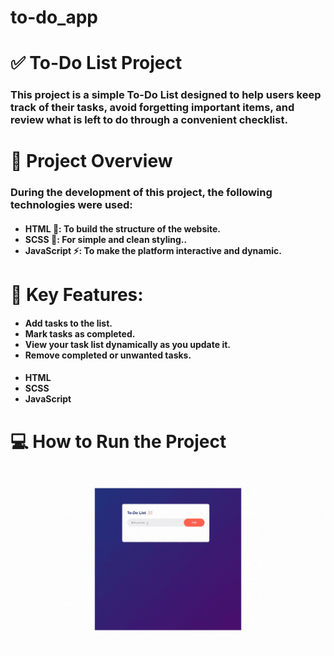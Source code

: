 # to-do_app

<h1> <b>✅ To-Do List Project</b> </h1>

<h3>This project is a simple To-Do List designed to help users keep track of their tasks, avoid forgetting important items, and review what is left to do through a convenient checklist.</h3>

<h1> 🚀 Project Overview </h1>

<h3>During the development of this project, the following technologies were used:</h3>

<h4>
<ul> 
<li><b>HTML 📝: </b>  To build the structure of the website.</li>
<li><b>SCSS 🎨: </b> For simple and clean styling..</li>
<li><b>JavaScript ⚡:</b> To make the platform interactive and dynamic.</li>
 </ul> 
 </h4>

 <h1> <b>🔑 Key Features:</b></h1>
  
  <h4>
<ul> 
<li><b> Add tasks to the list.</b> </li>
<li><b>Mark tasks as completed.</b> </li>
<li><b> View your task list dynamically as you update it.</b> </li>
<li><b> Remove completed or unwanted tasks.</b> </li>
 </ul> 
 </h4>

<h4>
<ul> 
<li><b>HTML </b></li>
<li><b>SCSS </b> </li>
<li><b>JavaScript</b></li>
 </ul> 
 </h4>

 <h1> <b> 💻 How to Run the Project </b> </h1>

![](to-do.gif)

